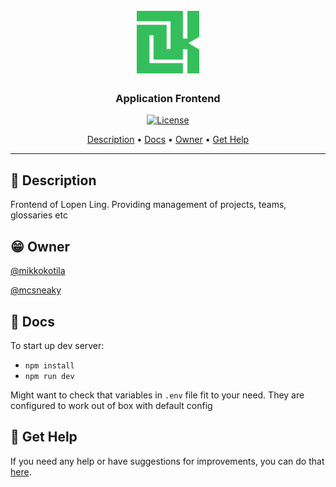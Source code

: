 <h1 align="center">
  <br>
  <a href="https://github.com/lopenling"><img src="https://raw.githubusercontent.com/lopenling/Home/main/assets/Lopenling-Logo-Icon.png" alt="Lopen Ling" width="100"></a>
  <br>
</h1>

<h3 align="center">Application Frontend</h3>

<p align="center">

  <a href="https://mirrors.creativecommons.org/presskit/buttons/88x31/png/by-sa.png">
    <img width=150px src="https://upload.wikimedia.org/wikipedia/commons/thumb/1/12/Cc-by-nc-sa_icon.svg/1280px-Cc-by-nc-sa_icon.svg.png" alt="License">
  </a>
</p>

<p align="center">
  <a href="#floppy_disk-description">Description</a> •
  <a href="#closed_book-docs">Docs</a> •
  <a href="#grin-owner">Owner</a> •
  <a href="#speech_balloon-get-help">Get Help</a>
</p>
<hr>

## :floppy_disk: Description

Frontend of Lopen Ling. Providing management of projects, teams, glossaries etc

## :grin: Owner

[@mikkokotila](https://github.com/mikkokotila)

[@mcsneaky](https://github.com/mcsneaky)

## :closed_book: Docs

To start up dev server:
- `npm install`
- `npm run dev`

Might want to check that variables in `.env` file fit to your need. 
They are configured to work out of box with default config

## :speech_balloon: Get Help

If you need any help or have suggestions for improvements, you can do that [here](issues/new).
